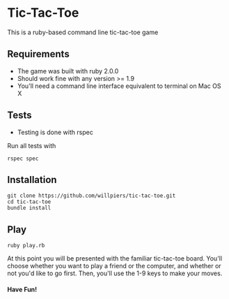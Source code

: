 Tic-Tac-Toe
=========

This is a ruby-based command line tic-tac-toe game

Requirements
--
  - The game was built with ruby 2.0.0
  - Should work fine with any version >= 1.9
  - You'll need a command line interface equivalent to terminal on Mac OS X
  
Tests
--
  - Testing is done with rspec

Run all tests with 
```
rspec spec
```

Installation
--
```
git clone https://github.com/willpiers/tic-tac-toe.git
cd tic-tac-toe
bundle install
```

Play
--
```
ruby play.rb
```
At this point you will be presented with the familiar tic-tac-toe board. You'll choose whether you want to play a friend or the computer, and whether or not you'd like to go first. Then, you'll use the 1-9 keys to make your moves.

#### Have Fun!
